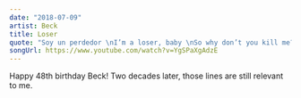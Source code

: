 ```yaml
---
date: "2018-07-09"
artist: Beck
title: Loser
quote: "Soy un perdedor \nI’m a loser, baby \nSo why don’t you kill me?"
songUrl: https://www.youtube.com/watch?v=YgSPaXgAdzE
---
```


Happy 48th birthday Beck! Two decades later, those lines are still relevant to me.